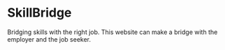 # SkillBridge
Bridging skills with the right job. This website can make a bridge with the employer and the job seeker.